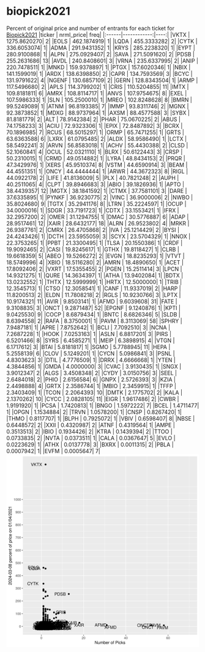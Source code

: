 # biopick2021
Percent of original price and number of entrants for each ticket for [Biopick2021](https://twitter.com/hashtag/Biopick2021)
|ticker |   nrml_price| freq|
|:------|------------:|----:|
|VKTX   | 1275.8620270|    2|
|EOLS   |  462.1874919|    1|
|LQDA   |  455.3333282|    2|
|CYTK   |  336.6053074|    1|
|ADMA   |  291.9431352|    1|
|KRYS   |  285.2238320|    1|
|EYPT   |  280.9100868|    1|
|ALPN   |  275.0929407|    2|
|SAVA   |  271.5091620|    2|
|PDSB   |  255.2631686|   13|
|AVDL   |  240.8408601|    3|
|VRNA   |  235.6337995|    2|
|ANIP   |  220.7478511|    1|
|MNKD   |  159.9378897|    1|
|PTGX   |  157.6020346|    1|
|NBIX   |  141.1599019|    1|
|ARDX   |  138.6398850|    2|
|CAPR   |  134.7593569|    3|
|BCYC   |  131.9791622|    4|
|NGENF  |  130.6857109|    2|
|GERN   |  128.8343504|    1|
|ARMP   |  117.5496680|    2|
|APLS   |  114.3799202|    1|
|CRIS   |  110.5204855|   11|
|IMTX   |  109.8181811|    6|
|AMRX   |  108.8114717|    1|
|ANVS   |  107.9754675|    8|
|EXEL   |  107.5986333|    1|
|SLN    |  105.2500010|    1|
|MREO   |  102.8248628|    8|
|BMRN   |   99.5249089|    1|
|ATNM   |   96.8193385|    7|
|IMMP   |   93.8311746|    2|
|MGNX   |   92.3873852|    1|
|MDXG   |   88.9737964|    1|
|AXSM   |   88.4577588|    3|
|SYBX   |   81.8181779|    2|
|ALT    |   78.9142384|    2|
|PHAR   |   75.0670225|    2|
|ABUS   |   74.1758233|    3|
|ACIU   |   72.9323306|    1|
|EPIX   |   72.8487892|    3|
|BCRX   |   70.1896985|    7|
|RCUS   |   68.5015297|    1|
|ORMP   |   65.7471255|    1|
|GRTS   |   63.6363588|    6|
|LXRX   |   61.0795485|    2|
|ALDX   |   58.9586490|    1|
|LCTX   |   58.5492241|    3|
|ARVN   |   56.8583018|    1|
|ACHV   |   55.4430388|    2|
|CLSD   |   52.1060841|    4|
|OCUL   |   52.0321110|    1|
|BLRX   |   50.6122443|    3|
|CRSP   |   50.2310015|    1|
|CRMD   |   49.0514882|    1|
|LYRA   |   48.8434153|    2|
|PRQR   |   47.3429976|    1|
|XERS   |   45.9510374|    8|
|VSTM   |   44.6590914|    3|
|BEAM   |   44.4551351|    1|
|ONCY   |   44.4444444|    1|
|ARWR   |   44.3672323|    8|
|RIGL   |   44.0922178|    2|
|LIFE   |   41.8136009|    5|
|PLX    |   40.7821248|    2|
|AUPH   |   40.2511065|    4|
|CLPT   |   39.8946683|    3|
|ABIO   |   39.1826936|    1|
|APTO   |   38.4439357|   12|
|MGTX   |   38.1841592|    1|
|CTMX   |   37.7581101|    3|
|DARE   |   37.6335895|    1|
|PYNKF  |   36.9230775|    2|
|VINC   |   36.9000006|    2|
|NWBO   |   35.8024680|    9|
|TGTX   |   35.2941176|    8|
|LTRN   |   35.2224597|    1|
|OCUP   |   34.0000016|    1|
|SDGR   |   33.7191723|    1|
|CDTX   |   33.1553421|    1|
|IFRX   |   32.2957200|    2|
|OMER   |   31.1294755|    1|
|DMAC   |   30.5776887|    6|
|ADAP   |   28.9517461|   12|
|XAIR   |   28.6432177|   18|
|ALRN   |   26.9523802|    4|
|MRKR   |   26.9387761|    2|
|CMRX   |   26.4705868|    2|
|IVA    |   25.1214429|    2|
|BYSI   |   24.4243426|    1|
|DCTH   |   23.5955059|    3|
|SCYX   |   23.5704329|    1|
|NNOX   |   22.3753265|    1|
|PPBT   |   21.3300495|    1|
|TLSA   |   20.1550386|    1|
|CRDF   |   19.9092465|    2|
|CASI   |   19.8245617|    1|
|GTHX   |   19.8118427|    1|
|CLRB   |   19.6618359|    5|
|ABEO   |   19.5266272|    2|
|EVGN   |   18.8235293|    1|
|VTVT   |   18.5749996|    4|
|XBIO   |   18.5116280|    2|
|AMRN   |   18.4890650|    1|
|ACET   |   17.8092406|    2|
|VXRT   |   17.5355455|    2|
|PGEN   |   15.2511414|    3|
|LPCN   |   14.9321275|    1|
|QURE   |   14.3634397|    1|
|ATHA   |   13.9402084|    1|
|BDTX   |   13.0232552|    1|
|THTX   |   12.5999999|    1|
|HRTX   |   12.5000000|    1|
|TRIB   |   12.3545713|    1|
|CTSO   |   12.3058541|    1|
|CANF   |   11.9337019|    2|
|HARP   |   11.8200513|    2|
|ELDN   |   11.7808218|    2|
|RGLS   |   10.9230766|    3|
|LPTX   |   10.9174321|   11|
|AVIR   |    9.8503141|    1|
|AFMD   |    9.6039608|   31|
|FATE   |    9.3108835|    3|
|ONCT   |    9.2871487|   52|
|EPGNF  |    9.1240876|    1|
|KPTI   |    9.0425530|    9|
|COCP   |    8.6879434|    1|
|BNTC   |    8.6826346|    5|
|SLDB   |    8.6394558|    2|
|RAFA   |    8.3750001|    1|
|PAVM   |    8.3113069|   58|
|SPHRY  |    7.9487181|    1|
|APRE   |    7.8752642|    1|
|BCLI   |    7.7092510|    3|
|NCNA   |    7.2687228|    1|
|HOOK   |    7.0253163|    1|
|ASLN   |    6.8817201|    3|
|PIRS   |    6.5201466|    8|
|SYRS   |    6.4585271|    1|
|MEIP   |    6.3898915|    4|
|VTGN   |    6.1717612|    3|
|BTAI   |    5.8181817|    1|
|SGMO   |    5.7788945|   11|
|HEPA   |    5.2558139|    6|
|CLOV   |    5.1249201|    1|
|CYCN   |    5.0986841|    3|
|PSNL   |    4.8303623|    3|
|DTIL   |    4.7776509|    1|
|DRRX   |    4.6666668|    1|
|YTEN   |    4.3844856|    1|
|GMDA   |    4.0000000|    3|
|CVAC   |    3.9130435|    1|
|SNGX   |    3.9012347|    2|
|ALGS   |    3.4508348|    2|
|CYDY   |    3.0150756|    3|
|SEEL   |    2.6484018|    2|
|PHIO   |    2.6156584|    6|
|GNPX   |    2.5726393|    3|
|KZIA   |    2.4498888|    4|
|GRTX   |    2.3586744|    1|
|MBIO   |    2.3459915|    1|
|TFFP   |    2.3403409|    1|
|TCON   |    2.2064393|   10|
|DMTK   |    2.1775702|    2|
|KALA   |    2.1370262|   10|
|CYCC   |    2.0828105|   11|
|EIGR   |    1.9617486|    2|
|CWBR   |    1.9191920|    1|
|PCSA   |    1.7420813|    1|
|BNGO   |    1.5972222|    7|
|BCEL   |    1.4711477|    1|
|OPGN   |    1.1534884|    2|
|TRVN   |    1.0578200|    1|
|CNSP   |    0.8267420|    1|
|THMO   |    0.8117707|    1|
|BLPH   |    0.7925072|    1|
|VBIV   |    0.6598407|    8|
|NBSE   |    0.6448572|    2|
|XXII   |    0.4320987|    2|
|ATNF   |    0.4319564|    1|
|AMPE   |    0.3513513|    2|
|IBIO   |    0.1934426|    2|
|KTRA   |    0.1439394|    2|
|TTOO   |    0.0733835|    2|
|NVTA   |    0.0373511|    1|
|CALA   |    0.0367647|    5|
|EVLO   |    0.0223629|    1|
|ATHX   |    0.0137778|    3|
|BXRX   |    0.0011315|    2|
|PBLA   |    0.0007942|    1|
|EVFM   |    0.0005647|    7|
![retvspicks](biopicks.png?raw=true)
